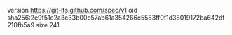 version https://git-lfs.github.com/spec/v1
oid sha256:2e9f51e2a3c33b00e57ab61a354266c5583ff0f1d38019172ba642df210fb5a9
size 241
